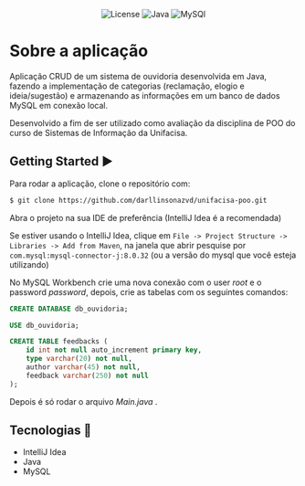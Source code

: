 <p align="center">
  <img alt="License" src="https://img.shields.io/badge/License-MIT-ED8B00?style=for-the-badge">
  <img alt="Java" src="https://img.shields.io/badge/Java-ED8B00?style=for-the-badge&logo=java&logoColor=white">
  <img alt="MySQl" src="https://img.shields.io/badge/MySQL-00000F?style=for-the-badge&logo=mysql&logoColor=white">
</p>

# Sobre a aplicação

Aplicação CRUD de um sistema de ouvidoria desenvolvida em Java, fazendo a implementação de categorias (reclamação, elogio e ideia/sugestão) e armazenando as informações em um banco de dados MySQL em conexão local.

Desenvolvido a fim de ser utilizado como avaliação da disciplina de POO do curso de Sistemas de Informação da Unifacisa.

## Getting Started ▶️

Para rodar a aplicação, clone o repositório com:

```bash
$ git clone https://github.com/darllinsonazvd/unifacisa-poo.git
```

Abra o projeto na sua IDE de preferência (IntelliJ Idea é a recomendada)

Se estiver usando o IntelliJ Idea, clique em `File -> Project Structure -> Libraries -> Add from Maven`, na janela que abrir pesquise por `com.mysql:mysql-connector-j:8.0.32` (ou a versão do mysql que você esteja utilizando)

No MySQL Workbench crie uma nova conexão com o user _root_ e o password _password_, depois, crie as tabelas com os seguintes comandos:

```sql
CREATE DATABASE db_ouvidoria;

USE db_ouvidoria;

CREATE TABLE feedbacks (
    id int not null auto_increment primary key,
    type varchar(20) not null,
    author varchar(45) not null,
    feedback varchar(250) not null
);
```

Depois é só rodar o arquivo _Main.java_ .

## Tecnologias 🚀

- IntelliJ Idea
- Java
- MySQL
